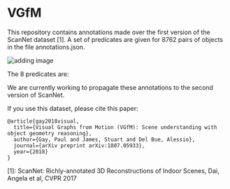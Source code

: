 # VGfM
This repository contains annotations made over the first version of the ScanNet dataset [1]. A set of predicates are given for 8762 pairs of objects in the file annotations.json. 

![adding image](https://github.com/paulgay/VGfM/blob/master/images/illustration_relations_github.png)

The 8 predicates are: 


We are currently working to propagate these annotations to the second version of ScanNet.

If you use this dataset, please cite this paper:
```
@article{gay2018visual,
  title={Visual Graphs from Motion (VGfM): Scene understanding with object geometry reasoning},
  author={Gay, Paul and James, Stuart and Del Bue, Alessio},
  journal={arXiv preprint arXiv:1807.05933},
  year={2018}
}

```





[1]: ScanNet: Richly-annotated 3D Reconstructions of Indoor Scenes, Dai, Angela et al, CVPR 2017


